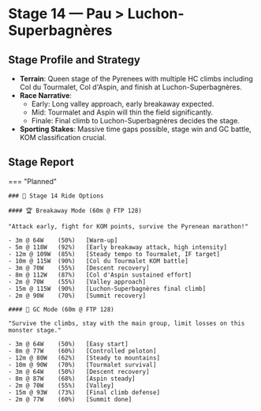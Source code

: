 # Stage 14 — Pau > Luchon-Superbagnères

## Stage Profile and Strategy

- **Terrain**: Queen stage of the Pyrenees with multiple HC climbs including Col du Tourmalet, Col d'Aspin, and finish at Luchon-Superbagnères.
- **Race Narrative**:
	- Early: Long valley approach, early breakaway expected.
	- Mid: Tourmalet and Aspin will thin the field significantly.
	- Finale: Final climb to Luchon-Superbagnères decides the stage.
- **Sporting Stakes**: Massive time gaps possible, stage win and GC battle, KOM classification crucial.

## Stage Report

=== "Planned"

	### 🚴 Stage 14 Ride Options

	#### 🏆 Breakaway Mode (60m @ FTP 128)
	
	"Attack early, fight for KOM points, survive the Pyrenean marathon!"

	- 3m @ 64W    (50%)   [Warm-up]
	- 5m @ 118W   (92%)   [Early breakaway attack, high intensity]
	- 12m @ 109W  (85%)   [Steady tempo to Tourmalet, IF target]
	- 10m @ 115W  (90%)   [Col du Tourmalet KOM battle]
	- 3m @ 70W    (55%)   [Descent recovery]
	- 8m @ 112W   (87%)   [Col d'Aspin sustained effort]
	- 2m @ 70W    (55%)   [Valley approach]
	- 15m @ 115W  (90%)   [Luchon-Superbagnères final climb]
	- 2m @ 90W    (70%)   [Summit recovery]
	
	#### 🦺 GC Mode (60m @ FTP 128)

	"Survive the climbs, stay with the main group, limit losses on this monster stage."

	- 3m @ 64W    (50%)   [Easy start]
	- 8m @ 77W    (60%)   [Controlled peloton]
	- 12m @ 80W   (62%)   [Steady to mountains]
	- 10m @ 90W   (70%)   [Tourmalet survival]
	- 3m @ 64W    (50%)   [Descent recovery]
	- 8m @ 87W    (68%)   [Aspin steady]
	- 2m @ 70W    (55%)   [Valley]
	- 15m @ 93W   (73%)   [Final climb defense]
	- 2m @ 77W    (60%)   [Summit done]
